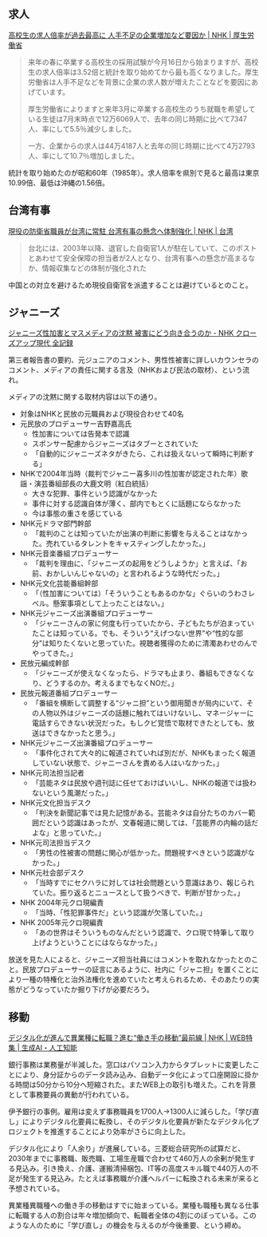 ## 求人

[高校生の求人倍率が過去最高に 人手不足の企業増加など要因か | NHK | 厚生労働省](https://www3.nhk.or.jp/news/html/20230913/k10014193551000.html)

> 来年の春に卒業する高校生の採用試験が今月16日から始まりますが、高校生の求人倍率は3.52倍と統計を取り始めてから最も高くなりました。厚生労働省は人手不足などを背景に企業の求人数が増えたことなどを要因にあげています。
>
> 厚生労働省によりますと来年3月に卒業する高校生のうち就職を希望している生徒は7月末時点で12万6069人で、去年の同じ時期に比べて7347人、率にして5.5％減少しました。
>
> 一方、企業からの求人は44万4187人と去年の同じ時期に比べて4万2793人、率にして10.7％増加しました。

統計を取り始めたのが昭和60年（1985年）。求人倍率を県別で見ると最高は東京10.99倍、最低は沖縄の1.56倍。

## 台湾有事

[現役の防衛省職員が台湾に常駐 台湾有事の懸念へ体制強化 | NHK | 台湾](https://www3.nhk.or.jp/news/html/20230913/k10014193781000.html)

> 台北には、2003年以降、退官した自衛官1人が駐在していて、このポストとあわせて安全保障の担当者が2人となり、台湾有事への懸念が高まるなか、情報収集などの体制が強化された

中国との対立を避けるため現役自衛官を派遣することは避けているとのこと。

## ジャニーズ

[ジャニーズ性加害とマスメディアの沈黙 被害にどう向き合うのか - NHK クローズアップ現代 全記録](https://www.nhk.or.jp/gendai/articles/4821/)

第三者報告書の要約、元ジュニアのコメント、男性性被害に詳しいカウンセラのコメント、メディアの責任に関する言及（NHKおよび民法の取材）、という流れ。

メディアの沈黙に関する取材内容は以下の通り。

- 対象はNHKと民放の元職員および現役合わせて40名
- 元民放のプロデューサー吉野嘉高氏
    - 性加害については告発本で認識
    - スポンサー配慮からジャニーズはタブーとされていた
    - 「自動的にジャニーズネタがきたら、これは扱えないって瞬時に判断する」
- NHKで2004年当時（裁判でジャニー喜多川の性加害が認定された年）歌謡・演芸番組部長の大鹿文明（紅白統括）
    - 大きな犯罪、事件という認識がなかった
    - 事件に対する認識自体が薄く、部内でもとくに話題にならなかった
    - 今は事態の重さを感じている
- NHK元ドラマ部門幹部
    - 「裁判のことは知っていたが出演の判断に影響を与えることはなかった。売れているタレントをキャスティングしたかった。」
- NHK元音楽番組プロデューサー
    - 「裁判を理由に、「ジャニーズの起用をどうしようか」と言えば、「お前、おかしいんじゃないの」と言われるような時代だった。」
- NHK元文化芸能番組幹部
    - 「（性加害については）「そういうこともあるのかな」ぐらいのうわさレベル。懸案事項として上ったことはない。」
- NHK元ジャニーズ出演番組プロデューサー
    - 「ジャニーさんの家に何度も行っていたから、子どもたちが泊まっていたことは知っている。でも、そういう“えげつない世界”や“性的な部分”は知りたくないと思っていた。視聴者獲得のために清濁あわせのんでやってきた。」
- 民放元編成幹部
    - 「ジャニーズが使えなくなったら、ドラマも止まり、番組もできなくなり、どうするのか。考えるまでもなくNOだ。」
- 民放元報道番組プロデューサー
    - 「番組を横断して調整する“ジャニ担”という御用聞きが局内にいて、その人物以外はジャニーズの話題に触れてはいけないし、マネージャーに電話すらできない状況だった。もしクビ覚悟で取材できたとしても、放送はできなかったと思う。」
- NHK元ジャニーズ出演番組プロデューサー
    - 「事件化されて大々的に報道されていれば別だが、NHKもまったく報道していない状態で、ジャニーさんを責める人はいなかった。」
- NHK元司法担当記者
    - 「芸能ネタは民放や週刊誌に任せておけばいいし、NHKの報道では扱わないという風潮だった。」
- NHK元文化担当デスク
    - 「判決を新聞記事では見た記憶がある。芸能ネタは自分たちのカバー範囲だという認識はあったが、文春報道に関しては、「芸能界の内輪の話だよな」と思っていた。」
- NHK元司法担当デスク
    - 「男性の性被害の問題に関心が低かった。問題視すべきという認識がなかった。」
- NHK元社会部デスク
    - 「当時すでにセクハラに対しては社会問題という意識はあり、報じられていた。振り返るとニュースとして扱うべきで、判断が甘かった。」
- NHK 2004年元クロ現編責
    - 「当時、「性犯罪事件だ」という認識が欠落していた。」
- NHK 2005年元クロ現編責
    - 「あの世界はそういうものなんだという認識で、クロ現で特筆して取り上げようということにはならなかった。」

放送を見た人によると、ジャニーズ担当社員にはコメントを取れなかったとのこと。民放プロデューサーの証言にあるように、社内に「ジャニ担」を置くことにより一種の特権化と治外法権化を進めていたと考えられるため、そのあたりの実態がどうなっていたか掘り下げが必要だろう。

## 移動

[デジタル化が進んで異業種に転職？進む“働き手の移動”最前線 | NHK | WEB特集 | 生成AI・人工知能](https://www3.nhk.or.jp/news/html/20230912/k10014192721000.html)

銀行事務は業務量が半減した。窓口はパソコン入力からタブレットに変更したことにより、身分証からのデータ読み込み、自動データ化によって口座開設に掛かる時間は50分から10分へ短縮された。またWEB上の取引も増えた。これを背景として事務要員の異動が行われている。

伊予銀行の事例。雇用は変えず事務職員を1700人→1300人に減らした。「学び直し」によりデジタル化要員に転換し、そのデジタル化要員が新たなデジタル化プロジェクトを推進することにより効率がさらに向上した。

デジタル化により「人余り」が進展している。三菱総合研究所の試算だと、2030年までに事務職、販売職、工場生産職で合わせて460万人の余剰が発生する見込み。引き換え、介護、運搬清掃梱包、IT等の高度スキル職で440万人の不足が発生する見込み。たとえば事務職が介護ヘルパーに転換される未来が来ると予想されている。

異業種異職種への働き手の移動はすでに始まっている。業種も職種も異なる仕事に転職する人の割合は年々増加傾向で、転職者全体の4割にのぼっている。このような人のために「学び直し」の機会を与えるのが今後重要、という締め。

